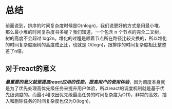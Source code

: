 # 总结
前面说到，排序的时间复杂度时候是O(nlogn)，我们说更好的方式是用最小堆，那么最小堆的时间复杂度书多呢？我们知道，一个包含 n 个节点的完全二叉树，树的高度不会超过 log2​n。堆化的过程是顺着节点所在路径比较交换的，所以堆化的时间复杂度跟树的高度成正比，也就是 O(logn)，跟排序的时间复杂度相比整整差了n倍。

## 对于react的意义
***最重要的意义就是提高react应用的性能，提高用户的使用体验***，因为调度本身就是为了优先处理高优先级任务来提升用户体验，所以react的调度机制就是基于优先级调度的。而最小堆取出优先级最高任务的时间复杂度为O(1)，非常的高效，插入和删除任务的时间复杂度也仅为O(logn)。